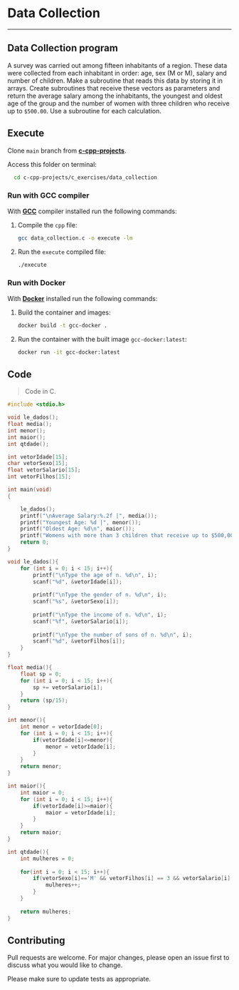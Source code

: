 # Data Collection

---

## Data Collection program

A survey was carried out among fifteen inhabitants of a region. These data were collected from each inhabitant in order: age, sex (M or M), salary and number of children. Make a subroutine that reads this data by storing it in arrays. Create subroutines that receive these vectors as parameters and return the average salary among the inhabitants, the youngest and oldest age of the group and the number of women with three children who receive up to `$500.00`. Use a subroutine for each calculation.

## Execute

Clone `main` branch from [**c-cpp-projects**](https://github.com/joaohb07/c-cpp-projects).

Access this folder on terminal:

```bash
  cd c-cpp-projects/c_exercises/data_collection
```

### Run with GCC compiler

With [**GCC**](https://gcc.gnu.org/install/) compiler installed run the following commands:

1. Compile the `cpp` file:

    ```bash
    gcc data_collection.c -o execute -lm
    ```

2. Run the `execute` compiled file:

    ```bash
    ./execute
    ```

### Run with Docker

With [**Docker**](https://www.docker.com/) installed run the following commands:

1. Build the container and images:

    ```bash
    docker build -t gcc-docker .
    ```

2. Run the container with the built image `gcc-docker:latest`:

    ```bash
    docker run -it gcc-docker:latest
    ```

## Code

>Code in C.

```C
#include <stdio.h>

void le_dados();
float media();
int menor();
int maior();
int qtdade();

int vetorIdade[15];
char vetorSexo[15];
float vetorSalario[15];
int vetorFilhos[15];

int main(void)
{

    le_dados();
    printf("\nAverage Salary:%.2f |", media());
    printf("Youngest Age: %d |", menor());
    printf("Oldest Age: %d\n", maior());
    printf("Womens with more than 3 children that receive up to $500,00: %d\n", qtdade());
    return 0;
}

void le_dados(){
    for (int i = 0; i < 15; i++){
        printf("\nType the age of n. %d\n", i);
        scanf("%d", &vetorIdade[i]);
        
        printf("\nType the gender of n. %d\n", i);
        scanf("%s", &vetorSexo[i]);
        
        printf("\nType the income of n. %d\n", i);
        scanf("%f", &vetorSalario[i]);
        
        printf("\nType the number of sons of n. %d\n", i);
        scanf("%d", &vetorFilhos[i]);
    }
}

float media(){
    float sp = 0;
    for (int i = 0; i < 15; i++){
        sp += vetorSalario[i];
    }
    return (sp/15);
}

int menor(){
    int menor = vetorIdade[0];
    for (int i = 0; i < 15; i++){
        if(vetorIdade[i]<=menor){
            menor = vetorIdade[i];
        }
    }
    return menor;
}

int maior(){
    int maior = 0;
    for (int i = 0; i < 15; i++){
        if(vetorIdade[i]>=maior){
            maior = vetorIdade[i];
        }
    }
    return maior;
}

int qtdade(){
    int mulheres = 0;
    
    for(int i = 0; i < 15; i++){
        if(vetorSexo[i]=='M' && vetorFilhos[i] == 3 && vetorSalario[i] <= 500){
            mulheres++;
        }
    }
    
    return mulheres;
}

```

## Contributing

Pull requests are welcome. For major changes, please open an issue first to discuss what you would like to change.

Please make sure to update tests as appropriate.
